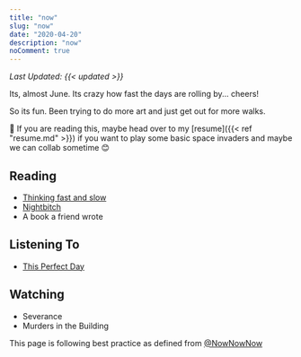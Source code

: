 ```yaml
---
title: "now"
slug: "now"
date: "2020-04-20"
description: "now"
noComment: true
---
```


_Last Updated: {{< updated >}}_

Its, almost June. Its crazy how fast the days are rolling by... cheers!

So its fun. Been trying to do more art and just get out for more walks. 

👋 If you are reading this, maybe head over to my [resume]({{< ref "resume.md" >}}) if you want to play some basic space invaders and maybe we can collab sometime 😊

## Reading
- [Thinking fast and slow](https://www.wikiwand.com/en/articles/Thinking,_Fast_and_Slow)
- [Nightbitch](https://app.thestorygraph.com/books/7ffddb4f-af8f-467f-ac24-325524d39258)
- A book a friend wrote

## Listening To
- [This Perfect Day](https://app.thestorygraph.com/books/13b932fa-cc67-4911-8699-ac43530384ed)

## Watching
- Severance
- Murders in the Building

This page is following best practice as defined from
[@NowNowNow](https://twitter.com/NowNowNow)